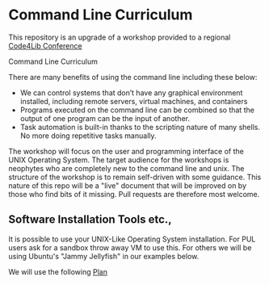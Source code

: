 # Command Line Curriculum

This repository is an upgrade of a workshop provided to a regional [Code4Lib Conference](https://gitlab.com/kayiwa/cli_workshop)

Command Line Curriculum

There are many benefits of using the command line including these below:
 * We can control systems that don’t have any graphical environment installed, including remote servers, virtual machines, and containers
 * Programs executed on the command line can be combined so that the output of one program can be the input of another.
 * Task automation is built-in thanks to the scripting nature of many shells. No more doing repetitive tasks manually.


The workshop will focus on the user and programming interface of the UNIX Operating System. The target audience for the workshops is neophytes who are completely new to the command line and unix. The structure of the workshop is to remain self-driven with some guidance. This nature of this repo will be a "live" document that will be improved on by those who find bits of it missing. Pull requests are therefore most welcome.

## Software Installation Tools etc.,

It is possible to use your UNIX-Like Operating System installation. For PUL users ask for a sandbox throw away VM to use this. For others we will be using Ubuntu's "Jammy Jellyfish" in our examples below.

We will use the following [Plan](plan.md)
